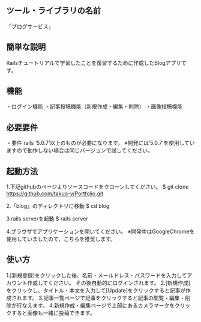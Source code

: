 ## ツール・ライブラリの名前
 
「ブログサービス」
 
## 簡単な説明
 
Railsチュートリアルで学習したことを復習するために作成したBlogアプリです。

## 機能
 
・ログイン機能
・記事投稿機能（新規作成・編集・削除）
・画像投稿機能
  
## 必要要件
 
・要件 rails ‘5.0.7’以上のものが必要になります。
 ※開発には’5.0.7’を使用していますので動作しない場合は同じバージョンで試してください。
 
## 起動方法

1.下記githubのページよりソースコードをクローンしてください。
$ git clone https://github.com/takuo-v/Portfolio.git

2.「blog」のディレクトリに移動
$ cd blog

3.rails serverを起動
$ rails server

4.ブラウザでアプリケーションを開いてください。
※開発中はGoogleChromeを使用していましたので、こちらを推奨します。

## 使い方
 
1.[新規登録]をクリックした後、名前・メールドレス・パスワードを入力してアカウント作成してください。
  その後自動的にログインされます。
2.[新規作成]をクリックし、タイトル・本文を入力して[Update]をクリックすると記事が作成されます。
3.記事一覧ページで記事をクリックすると記事の閲覧・編集・削除が行なえます。
4.新規作成・編集ページで上部にあるカメラマークをクリックすると画像も一緒に投稿できます。
